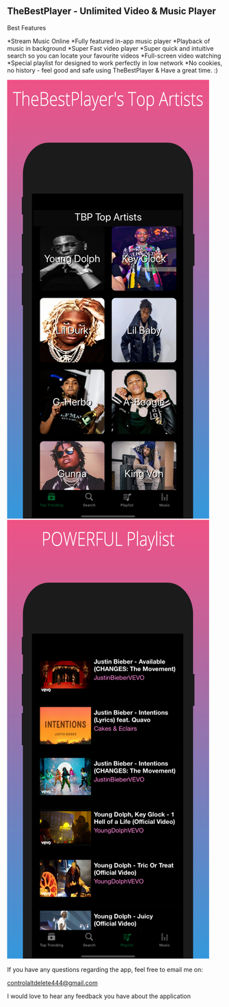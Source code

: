 ## TheBestPlayer - Unlimited Video & Music Player

Best Features

*Stream Music Online
*Fully featured in-app music player
*Playback of music in background
*Super Fast video player
*Super quick and intuitive search so you can locate your favourite videos
*Full-screen video watching
*Special playlist for designed to work perfectly in low network
*No cookies, no history - feel good and safe using TheBestPlayer & Have a great time. :)

<img src="sc2.jpg" alt="app image" class="inline"/>
<img src="sc4.jpg" alt="app image" class="inline"/>


If you have any questions regarding the app, feel free to email me on: 

controlaltdelete444@gmail.com 

I would love to hear any feedback you have about the application
